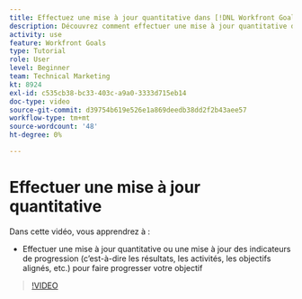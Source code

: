 ```yaml
---
title: Effectuez une mise à jour quantitative dans [!DNL Workfront Goals]
description: Découvrez comment effectuer une mise à jour quantitative dans les [!DNL Goals].
activity: use
feature: Workfront Goals
type: Tutorial
role: User
level: Beginner
team: Technical Marketing
kt: 8924
exl-id: c535cb38-bc33-403c-a9a0-3333d715eb14
doc-type: video
source-git-commit: d39754b619e526e1a869deedb38dd2f2b43aee57
workflow-type: tm+mt
source-wordcount: '48'
ht-degree: 0%

---
```


# Effectuer une mise à jour quantitative

Dans cette vidéo, vous apprendrez à :

* Effectuer une mise à jour quantitative ou une mise à jour des indicateurs de progression (c’est-à-dire les résultats, les activités, les objectifs alignés, etc.) pour faire progresser votre objectif

>[!VIDEO](https://video.tv.adobe.com/v/335196/?quality=12)
